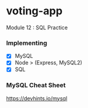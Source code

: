 # voting-app
Module 12 : SQL Practice

### Implementing 
- [x] MySQL
- [x] Node > (Express, MySQL2)
- [x] SQL

### MySQL Cheat Sheet
https://devhints.io/mysql